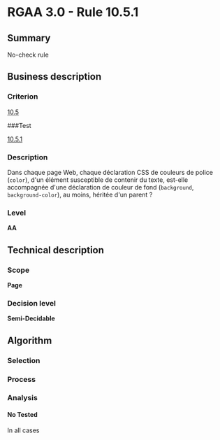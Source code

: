 # RGAA 3.0 -  Rule 10.5.1

## Summary

No-check rule

## Business description

### Criterion

[10.5](http://disic.github.io/rgaa_referentiel_en/RGAA3.0_Criteria_English_version_v1.html#crit-10-5)

###Test

[10.5.1](http://disic.github.io/rgaa_referentiel_en/RGAA3.0_Criteria_English_version_v1.html#test-10-5-1)

### Description

Dans chaque page Web, chaque d&eacute;claration CSS de couleurs de police (`color`), d'un &eacute;l&eacute;ment susceptible de contenir du texte, est-elle accompagn&eacute;e d'une d&eacute;claration de couleur de fond (`background`, `background-color`), au moins, h&eacute;rit&eacute;e d'un parent ?

### Level

**AA**

## Technical description

### Scope

**Page**

### Decision level

**Semi-Decidable**

## Algorithm

### Selection

### Process

### Analysis

#### No Tested 

In all cases
